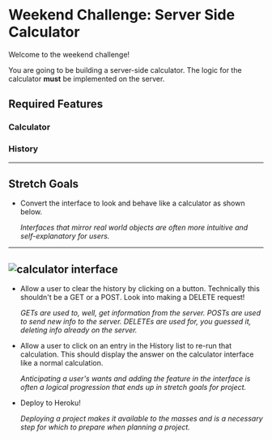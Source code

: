 # Weekend Challenge: Server Side Calculator

Welcome to the weekend challenge!

You are going to be building a server-side calculator. The logic for the calculator **must** be implemented on the server. 

## Required Features

### Calculator

<!-- Create a user interface where the user can input two values (2 input elements) and the select type of mathematical operation. When the submit (`=` button) is clicked, capture this input, bundle it up in an object, and send this object to the server via a POST. There should also be a 'C' button that will clear the user input fields. -->
<!-- 
Build out the server-side logic to compute the numbers as appropriate. The server should be able to handle Addition, Subtraction, Multiplication, and Division. Once the calculation is complete, send back the OK. You should do a GET request after the POST to get the actual calculation. -->

### History

<!-- Keep a historical record of all math operations and solutions on the server. Display a list of all previous calculations on the page when it loads using a GET request. Update the list when a new calculation is made. -->

<!-- > NOTE: History should exist even after refreshing the page. It's expected that the history will go away after restarting the server. We'll talk about long term data storage next week. -->

---
<!-- ![base mode interface](images/baseMode.png)
---

> Note: Do not use eval() to complete this assignment. -->

## Stretch Goals

- Convert the interface to look and behave like a calculator as shown below.

  *Interfaces that mirror real world objects are often more intuitive and self-explanatory for users.*

---
![calculator interface](images/stretchGoal_interface.gif)
---

<!-- - Only allow the POST call to happen if all necessary input is ready.

  *Data integrity is superfluously important! Sometimes users hit tje "go button" without fully inputting the needed fields. Show an alert if they left something empty and don't send bad or incomplete data to the server.* -->

- Allow a user to clear the history by clicking on a button. Technically this shouldn't be a GET or a POST. Look into making a DELETE request!

  *GETs are used to, well, get information from the server. POSTs are used to send new info to the server. DELETEs are used for, you guessed it, deleting info already on the server.*

- Allow a user to click on an entry in the History list to re-run that calculation. This should display the answer on the calculator interface like a normal calculation.

  *Anticipating a user's wants and adding the feature in the interface is often a logical progression that ends up in stretch goals for project.*

- Deploy to Heroku!

  *Deploying a project makes it available to the masses and is a necessary step for which to prepare when planning a project.*
